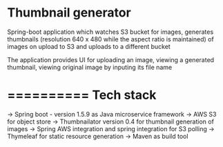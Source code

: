 # Thumbnail generator

Spring-boot application which watches S3 bucket for images, generates thumbnails (resolution 640 x 480 while the aspect ratio is maintained) of images on upload to S3 and uploads to a different bucket

The application provides UI for uploading an image, viewing a generated thumbnail, viewing original image by inputing its file name

==========
Tech stack
==========

-> Spring boot - version 1.5.9 as Java microservice framework
-> AWS S3 for object store
-> Thumbnailator version 0.4 for thumbnail generation of images
-> Spring AWS integration and spring integration for S3 polling
-> Thymeleaf for static resource generation
-> Maven as build tool
